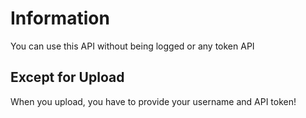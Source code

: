 # Information

You can use this API without being logged or any token API

## Except for Upload

When you upload, you have to provide your username and API token!
